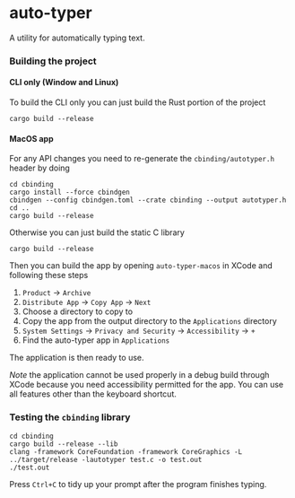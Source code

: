 # auto-typer

A utility for automatically typing text.

### Building the project

#### CLI only (Window and Linux)

To build the CLI only you can just build the Rust portion of the project

```shell
cargo build --release
```

#### MacOS app

For any API changes you need to re-generate the `cbinding/autotyper.h` header by doing

```shell
cd cbinding
cargo install --force cbindgen
cbindgen --config cbindgen.toml --crate cbinding --output autotyper.h
cd ..
cargo build --release
```

Otherwise you can just build the static C library

```shell
cargo build --release
```

Then you can build the app by opening `auto-typer-macos` in XCode and following these steps

1. `Product` -> `Archive`
2. `Distribute App` -> `Copy App` -> `Next`
3. Choose a directory to copy to
4. Copy the app from the output directory to the `Applications` directory
5. `System Settings` -> `Privacy and Security` -> `Accessibility` -> `+`
6. Find the auto-typer app in `Applications`

The application is then ready to use.

_Note_ the application cannot be used properly in a debug build through XCode because you need accessibility permitted for the app. 
You can use all features other than the keyboard shortcut.

### Testing the `cbinding` library

```shell
cd cbinding
cargo build --release --lib
clang -framework CoreFoundation -framework CoreGraphics -L ../target/release -lautotyper test.c -o test.out
./test.out
```

Press `Ctrl+C` to tidy up your prompt after the program finishes typing.

